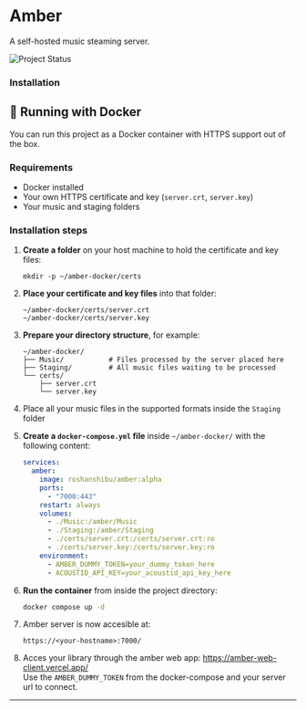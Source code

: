# Amber

A self-hosted music steaming server.

![Project Status](https://img.shields.io/badge/status-alpha-orange)


### Installation

## 🐳 Running with Docker

You can run this project as a Docker container with HTTPS support out of the box.

### Requirements

- Docker installed
- Your own HTTPS certificate and key (`server.crt`, `server.key`)
- Your music and staging folders

### Installation steps

1. **Create a folder** on your host machine to hold the certificate and key files:
   ```
   mkdir -p ~/amber-docker/certs
   ```

2. **Place your certificate and key files** into that folder:
   ```
   ~/amber-docker/certs/server.crt
   ~/amber-docker/certs/server.key
   ```

3. **Prepare your directory structure**, for example:
   ```
   ~/amber-docker/
   ├── Music/           # Files processed by the server placed here
   ├── Staging/         # All music files waiting to be processed
   └── certs/
       ├── server.crt
       └── server.key
   ```

4. Place all your music files in the supported formats inside the `Staging` folder

5. **Create a `docker-compose.yml` file** inside `~/amber-docker/` with the following content:

   ```yaml
   services:
     amber:
       image: roshanshibu/amber:alpha
       ports:
         - "7000:443"
       restart: always
       volumes:
         - ./Music:/amber/Music
         - ./Staging:/amber/Staging
         - ./certs/server.crt:/certs/server.crt:ro
         - ./certs/server.key:/certs/server.key:ro
       environment:
         - AMBER_DUMMY_TOKEN=your_dummy_token_here
         - ACOUSTID_API_KEY=your_acoustid_api_key_here
   ```

6. **Run the container** from inside the project directory:
   ```bash
   docker compose up -d
   ```

7. Amber server is now accesible at:
   ```
   https://<your-hostname>:7000/
   ```

8. Acces your library through the amber web app: https://amber-web-client.vercel.app/  
   Use the `AMBER_DUMMY_TOKEN` from the docker-compose and your server url to connect.

---
